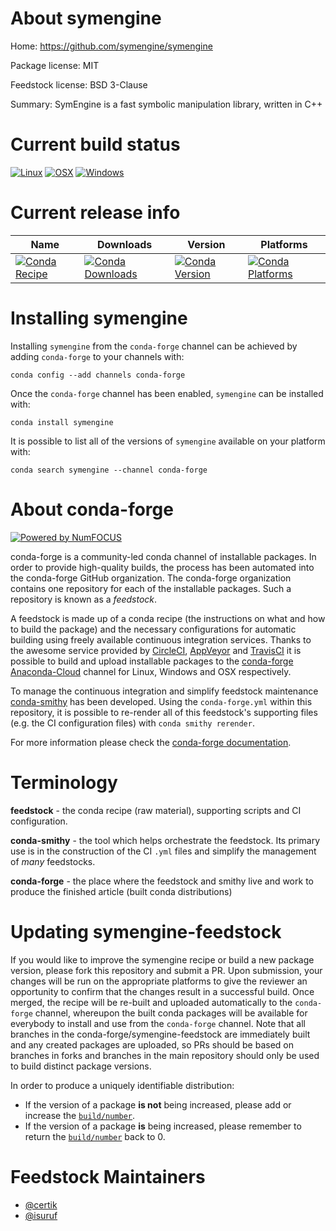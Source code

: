 <!--
# -*- mode: jinja -*-
-->

About symengine
===============

Home: https://github.com/symengine/symengine

Package license: MIT

Feedstock license: BSD 3-Clause

Summary: SymEngine is a fast symbolic manipulation library, written in C++



Current build status
====================

[![Linux](https://img.shields.io/circleci/project/github/conda-forge/symengine-feedstock/master.svg?label=Linux)](https://circleci.com/gh/conda-forge/symengine-feedstock)
[![OSX](https://img.shields.io/travis/conda-forge/symengine-feedstock/master.svg?label=macOS)](https://travis-ci.org/conda-forge/symengine-feedstock)
[![Windows](https://img.shields.io/appveyor/ci/conda-forge/symengine-feedstock/master.svg?label=Windows)](https://ci.appveyor.com/project/conda-forge/symengine-feedstock/branch/master)

Current release info
====================

| Name | Downloads | Version | Platforms |
| --- | --- | --- | --- |
| [![Conda Recipe](https://img.shields.io/badge/recipe-symengine-green.svg)](https://anaconda.org/conda-forge/symengine) | [![Conda Downloads](https://img.shields.io/conda/dn/conda-forge/symengine.svg)](https://anaconda.org/conda-forge/symengine) | [![Conda Version](https://img.shields.io/conda/vn/conda-forge/symengine.svg)](https://anaconda.org/conda-forge/symengine) | [![Conda Platforms](https://img.shields.io/conda/pn/conda-forge/symengine.svg)](https://anaconda.org/conda-forge/symengine) |

Installing symengine
====================

Installing `symengine` from the `conda-forge` channel can be achieved by adding `conda-forge` to your channels with:

```
conda config --add channels conda-forge
```

Once the `conda-forge` channel has been enabled, `symengine` can be installed with:

```
conda install symengine
```

It is possible to list all of the versions of `symengine` available on your platform with:

```
conda search symengine --channel conda-forge
```


About conda-forge
=================

[![Powered by NumFOCUS](https://img.shields.io/badge/powered%20by-NumFOCUS-orange.svg?style=flat&colorA=E1523D&colorB=007D8A)](http://numfocus.org)

conda-forge is a community-led conda channel of installable packages.
In order to provide high-quality builds, the process has been automated into the
conda-forge GitHub organization. The conda-forge organization contains one repository
for each of the installable packages. Such a repository is known as a *feedstock*.

A feedstock is made up of a conda recipe (the instructions on what and how to build
the package) and the necessary configurations for automatic building using freely
available continuous integration services. Thanks to the awesome service provided by
[CircleCI](https://circleci.com/), [AppVeyor](https://www.appveyor.com/)
and [TravisCI](https://travis-ci.org/) it is possible to build and upload installable
packages to the [conda-forge](https://anaconda.org/conda-forge)
[Anaconda-Cloud](https://anaconda.org/) channel for Linux, Windows and OSX respectively.

To manage the continuous integration and simplify feedstock maintenance
[conda-smithy](https://github.com/conda-forge/conda-smithy) has been developed.
Using the ``conda-forge.yml`` within this repository, it is possible to re-render all of
this feedstock's supporting files (e.g. the CI configuration files) with ``conda smithy rerender``.

For more information please check the [conda-forge documentation](https://conda-forge.org/docs/).

Terminology
===========

**feedstock** - the conda recipe (raw material), supporting scripts and CI configuration.

**conda-smithy** - the tool which helps orchestrate the feedstock.
                   Its primary use is in the construction of the CI ``.yml`` files
                   and simplify the management of *many* feedstocks.

**conda-forge** - the place where the feedstock and smithy live and work to
                  produce the finished article (built conda distributions)


Updating symengine-feedstock
============================

If you would like to improve the symengine recipe or build a new
package version, please fork this repository and submit a PR. Upon submission,
your changes will be run on the appropriate platforms to give the reviewer an
opportunity to confirm that the changes result in a successful build. Once
merged, the recipe will be re-built and uploaded automatically to the
`conda-forge` channel, whereupon the built conda packages will be available for
everybody to install and use from the `conda-forge` channel.
Note that all branches in the conda-forge/symengine-feedstock are
immediately built and any created packages are uploaded, so PRs should be based
on branches in forks and branches in the main repository should only be used to
build distinct package versions.

In order to produce a uniquely identifiable distribution:
 * If the version of a package **is not** being increased, please add or increase
   the [``build/number``](https://conda.io/docs/user-guide/tasks/build-packages/define-metadata.html#build-number-and-string).
 * If the version of a package **is** being increased, please remember to return
   the [``build/number``](https://conda.io/docs/user-guide/tasks/build-packages/define-metadata.html#build-number-and-string)
   back to 0.

Feedstock Maintainers
=====================

* [@certik](https://github.com/certik/)
* [@isuruf](https://github.com/isuruf/)

